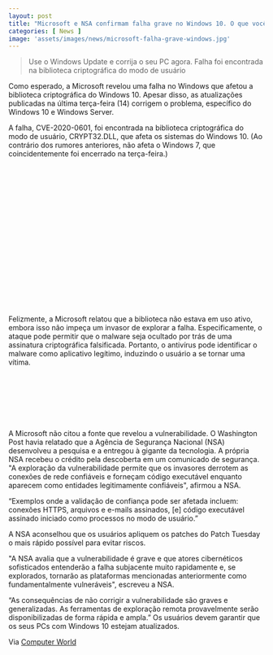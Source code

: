 ```yaml
---
layout: post
title: "Microsoft e NSA confirmam falha grave no Windows 10. O que você deve fazer?"
categories: [ News ]
image: 'assets/images/news/microsoft-falha-grave-windows.jpg'
---
```


> Use o Windows Update e corrija o seu PC agora. Falha foi encontrada na biblioteca criptográfica do modo de usuário

Como esperado, a Microsoft revelou uma falha no Windows que afetou a biblioteca criptográfica do Windows 10. Apesar disso, as atualizações publicadas na última terça-feira (14) corrigem o problema, específico do Windows 10 e Windows Server.

A falha, CVE-2020-0601, foi encontrada na biblioteca criptográfica do modo de usuário, CRYPT32.DLL, que afeta os sistemas do Windows 10. (Ao contrário dos rumores anteriores, não afeta o Windows 7, que coincidentemente foi encerrado na terça-feira.)

<!-- QUADRADO -->
<script async src="//pagead2.googlesyndication.com/pagead/js/adsbygoogle.js"></script>
<ins class="adsbygoogle"
style="display:inline-block;width:336px;height:280px"
data-ad-client="ca-pub-2838251107855362"
data-ad-slot="5351066970"></ins>
<script>
(adsbygoogle = window.adsbygoogle || []).push({});
</script>

Felizmente, a Microsoft relatou que a biblioteca não estava em uso ativo, embora isso não impeça um invasor de explorar a falha. Especificamente, o ataque pode permitir que o malware seja ocultado por trás de uma assinatura criptográfica falsificada. Portanto, o antivírus pode identificar o malware como aplicativo legítimo, induzindo o usuário a se tornar uma vítima.

<!-- MINI ANÚNCIO -->
<script async src="//pagead2.googlesyndication.com/pagead/js/adsbygoogle.js"></script>
<!-- Games Root -->
<ins class="adsbygoogle"
style="display:inline-block;width:730px;height:95px"
data-ad-client="ca-pub-2838251107855362"
data-ad-slot="5351066970"></ins>
<script>
(adsbygoogle = window.adsbygoogle || []).push({});
</script>

A Microsoft não citou a fonte que revelou a vulnerabilidade. O Washington Post havia relatado que a Agência de Segurança Nacional (NSA) desenvolveu a pesquisa e a entregou à gigante da tecnologia. A própria NSA recebeu o crédito pela descoberta em um comunicado de segurança. "A exploração da vulnerabilidade permite que os invasores derrotem as conexões de rede confiáveis ​​e forneçam código executável enquanto aparecem como entidades legitimamente confiáveis", afirmou a NSA.

<!-- RETANGULO LARGO 2 -->
<script async src="//pagead2.googlesyndication.com/pagead/js/adsbygoogle.js"></script>
<ins class="adsbygoogle"
style="display:block; text-align:center;"
data-ad-layout="in-article"
data-ad-format="fluid"
data-ad-client="ca-pub-2838251107855362"
data-ad-slot="8549252987"></ins>
<script>
(adsbygoogle = window.adsbygoogle || []).push({});
</script>

“Exemplos onde a validação de confiança pode ser afetada incluem: conexões HTTPS, arquivos e e-mails assinados, [e] código executável assinado iniciado como processos no modo de usuário.”

A NSA aconselhou que os usuários apliquem os patches do Patch Tuesday o mais rápido possível para evitar riscos.

"A NSA avalia que a vulnerabilidade é grave e que atores cibernéticos sofisticados entenderão a falha subjacente muito rapidamente e, se explorados, tornarão as plataformas mencionadas anteriormente como fundamentalmente vulneráveis", escreveu a NSA.

“As consequências de não corrigir a vulnerabilidade são graves e generalizadas. As ferramentas de exploração remota provavelmente serão disponibilizadas de forma rápida e ampla.” Os usuários devem garantir que os seus PCs com Windows 10 estejam atualizados.

<!-- RETANGULO LARGO -->
<script async src="https://pagead2.googlesyndication.com/pagead/js/adsbygoogle.js"></script>
<!-- Informat -->
<ins class="adsbygoogle"
style="display:block"
data-ad-client="ca-pub-2838251107855362"
data-ad-slot="2327980059"
data-ad-format="auto"
data-full-width-responsive="true"></ins>
<script>
(adsbygoogle = window.adsbygoogle || []).push({});
</script>

Via [Computer World](https://computerworld.com.br/2020/01/16/microsoft-e-nsa-confirmam-falha-grave-no-windows-10-o-que-voce-deve-fazer/)
